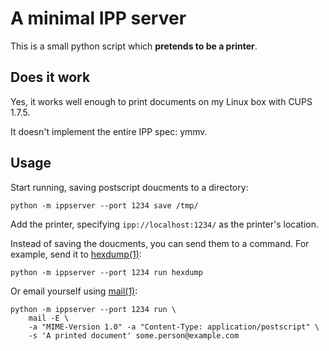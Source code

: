 A minimal IPP server
====================


This is a small python script which __pretends to be a printer__.


Does it work
------------

Yes, it works well enough to print documents on my Linux box with CUPS 1.7.5.

It doesn't implement the entire IPP spec: ymmv.


Usage
-----

Start running, saving postscript doucments to a directory:
```
python -m ippserver --port 1234 save /tmp/
```

Add the printer, specifying `ipp://localhost:1234/` as the printer's location.

Instead of saving the doucments, you can send them to a command. For example, send it to [hexdump(1)]:
```
python -m ippserver --port 1234 run hexdump
```

Or email yourself using [mail(1)]:
```
python -m ippserver --port 1234 run \
	mail -E \
	-a "MIME-Version 1.0" -a "Content-Type: application/postscript" \
	-s 'A printed document' some.person@example.com
```



[hexdump(1)]: https://linux.die.net/man/1/hexdump
[mail(1)]:  https://linux.die.net/man/1/mail
